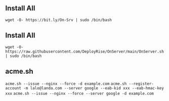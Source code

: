 ## Install All
```wget -O- https://bit.ly/On-Srv | sudo /bin/bash```

## Install All
```wget -O- https://raw.githubusercontent.com/DeployRise/OnServer/main/OnServer.sh | sudo /bin/bash```

## acme.sh
```acme.sh --issue --nginx --force -d example.com```
```acme.sh --register-account -m lalo@landa.com --server google --eab-kid xxx --eab-hmac-key xxx```
```acme.sh --issue --nginx --force --server google -d example.com```
